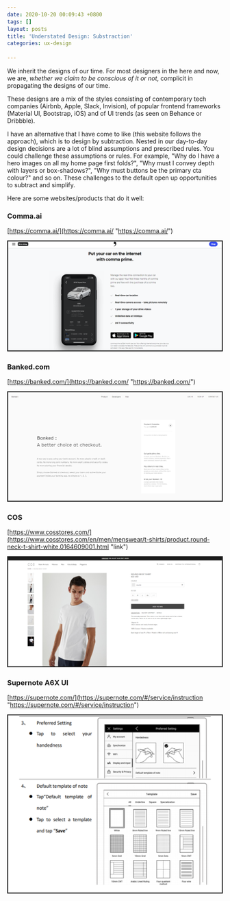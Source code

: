 ```yaml
---
date: 2020-10-20 00:09:43 +0800
tags: []
layout: posts
title: 'Understated Design: Substraction'
categories: ux-design

---
```

We inherit the designs of our time. For most designers in the here and now, we are, _whether we claim to be conscious of it or not_, complicit in propagating the designs of our time. 

These designs are a mix of the styles consisting of contemporary tech companies (Airbnb, Apple, Slack, Invision), of popular frontend frameworks (Material UI, Bootstrap, iOS) and of UI trends (as seen on Behance or Dribbble).

I have an alternative that I have come to like (this website follows the approach), which is to design by subtraction. Nested in our day-to-day design decisions are a lot of blind assumptions and prescribed rules. You could challenge these assumptions or rules. For example, "Why do I have a hero images on all my home page first folds?", "Why must I convey depth with layers or box-shadows?", "Why must buttons be the primary cta colour?" and so on. These challenges to the default open up opportunities to subtract and simplify. 

Here are some websites/products that do it well:

### Comma.ai

[https://comma.ai/](https://comma.ai/ "https://comma.ai/")

![](/uploads/image-5.png)

### Banked.com

[https://banked.com/](https://banked.com/ "https://banked.com/")

![](/uploads/image-1.png)

### COS

[https://www.cosstores.com/](https://www.cosstores.com/en/men/menswear/t-shirts/product.round-neck-t-shirt-white.0164609001.html "link")

![](/uploads/image-3.png)

### Supernote A6X UI

[https://supernote.com/](https://supernote.com/#/service/instruction "https://supernote.com/#/service/instruction")

![](/uploads/image-6.png)